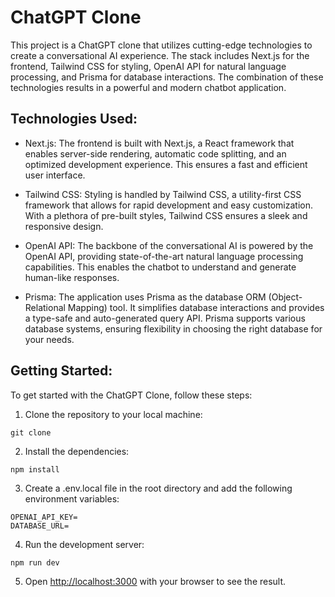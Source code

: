 # ChatGPT Clone

This project is a ChatGPT clone that utilizes cutting-edge technologies to create a conversational AI experience. The stack includes Next.js for the frontend, Tailwind CSS for styling, OpenAI API for natural language processing, and Prisma for database interactions. The combination of these technologies results in a powerful and modern chatbot application.

## Technologies Used:

- Next.js: The frontend is built with Next.js, a React framework that enables server-side rendering, automatic code splitting, and an optimized development experience. This ensures a fast and efficient user interface.

- Tailwind CSS: Styling is handled by Tailwind CSS, a utility-first CSS framework that allows for rapid development and easy customization. With a plethora of pre-built styles, Tailwind CSS ensures a sleek and responsive design.

- OpenAI API: The backbone of the conversational AI is powered by the OpenAI API, providing state-of-the-art natural language processing capabilities. This enables the chatbot to understand and generate human-like responses.

- Prisma: The application uses Prisma as the database ORM (Object-Relational Mapping) tool. It simplifies database interactions and provides a type-safe and auto-generated query API. Prisma supports various database systems, ensuring flexibility in choosing the right database for your needs.

## Getting Started:

To get started with the ChatGPT Clone, follow these steps:

1. Clone the repository to your local machine:

```
git clone
```

2. Install the dependencies:

```
npm install
```

3. Create a .env.local file in the root directory and add the following environment variables:

```
OPENAI_API_KEY=
DATABASE_URL=
```

4. Run the development server:

```
npm run dev
```

5. Open [http://localhost:3000](http://localhost:3000) with your browser to see the result.
